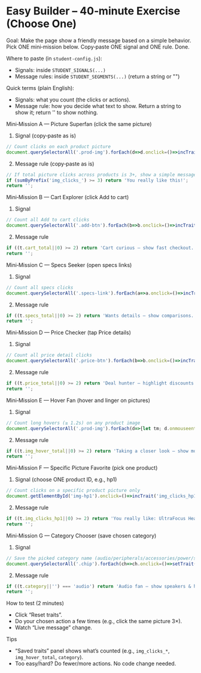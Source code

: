 # Easy Builder – 40‑minute Exercise (Choose One)

Goal: Make the page show a friendly message based on a simple behavior.
Pick ONE mini‑mission below. Copy‑paste ONE signal and ONE rule. Done.

Where to paste (in `student-config.js`):
- Signals: inside `STUDENT_SIGNALS(...)`
- Message rules: inside `STUDENT_SEGMENTS(...)` (return a string or "")

Quick terms (plain English):
- Signals: what you count (the clicks or actions).
- Message rule: how you decide what text to show. Return a string to show it; return '' to show nothing.

Mini‑Mission A — Picture Superfan (click the same picture)
1) Signal (copy‑paste as is)
```js
// Count clicks on each product picture
document.querySelectorAll('.prod-img').forEach(d=>d.onclick=()=>incTrait('img_clicks_'+d.id.replace('img-','')));
```
2) Message rule (copy‑paste as is)
```js
// If total picture clicks across products is 3+, show a simple message
if (sumByPrefix('img_clicks_') >= 3) return 'You really like this!';
return '';
```

Mini‑Mission B — Cart Explorer (click Add to cart)
1) Signal
```js
// Count all Add to cart clicks
document.querySelectorAll('.add-btn').forEach(b=>b.onclick=()=>incTrait('cart_total'));
```
2) Message rule
```js
if ((t.cart_total||0) >= 2) return 'Cart curious — show fast checkout.';
return '';
```

Mini‑Mission C — Specs Seeker (open specs links)
1) Signal
```js
// Count all specs clicks
document.querySelectorAll('.specs-link').forEach(a=>a.onclick=()=>incTrait('specs_total'));
```
2) Message rule
```js
if ((t.specs_total||0) >= 2) return 'Wants details — show comparisons.';
return '';
```

Mini‑Mission D — Price Checker (tap Price details)
1) Signal
```js
// Count all price detail clicks
document.querySelectorAll('.price-btn').forEach(b=>b.onclick=()=>incTrait('price_total'));
```
2) Message rule
```js
if ((t.price_total||0) >= 2) return 'Deal hunter — highlight discounts.';
return '';
```

Mini‑Mission E — Hover Fan (hover and linger on pictures)
1) Signal
```js
// Count long hovers (≥ 1.2s) on any product image
document.querySelectorAll('.prod-img').forEach(d=>{let tm; d.onmouseenter=()=>{tm=setTimeout(()=>incTrait('img_hover_total'),1200)}; d.onmouseleave=()=>clearTimeout(tm);});
```
2) Message rule
```js
if ((t.img_hover_total||0) >= 2) return 'Taking a closer look — show more images.';
return '';
```

Mini‑Mission F — Specific Picture Favorite (pick one product)
1) Signal (choose ONE product ID, e.g., hp1)
```js
// Count clicks on a specific product picture only
document.getElementById('img-hp1').onclick=()=>incTrait('img_clicks_hp1');
```
2) Message rule
```js
if ((t.img_clicks_hp1||0) >= 2) return 'You really like: UltraFocus Headphones.';
return '';
```

Mini‑Mission G — Category Chooser (save chosen category)
1) Signal
```js
// Save the picked category name (audio/peripherals/accessories/power/smart)
document.querySelectorAll('.chip').forEach(ch=>ch.onclick=()=>setTrait('category',ch.getAttribute('data-cat')));
```
2) Message rule
```js
if ((t.category||'') === 'audio') return 'Audio fan — show speakers & headphones.';
return '';
```

How to test (2 minutes)
- Click “Reset traits”.
- Do your chosen action a few times (e.g., click the same picture 3×).
- Watch “Live message” change.

Tips
- “Saved traits” panel shows what’s counted (e.g., `img_clicks_*`, `img_hover_total`, `category`).
- Too easy/hard? Do fewer/more actions. No code change needed. 